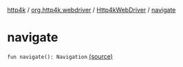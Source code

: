 [http4k](../../index.md) / [org.http4k.webdriver](../index.md) / [Http4kWebDriver](index.md) / [navigate](./navigate.md)

# navigate

`fun navigate(): Navigation` [(source)](https://github.com/http4k/http4k/blob/master/http4k-testing-webdriver/src/main/kotlin/org/http4k/webdriver/Http4kWebDriver.kt#L116)